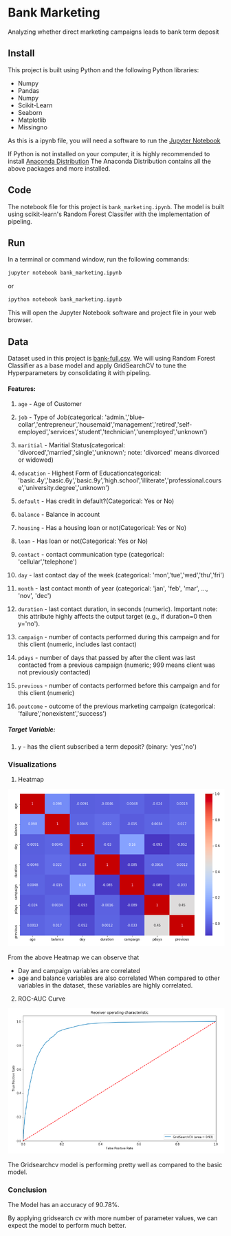 # Bank Marketing
Analyzing whether direct marketing campaigns leads to bank term deposit

## Install
This project is built using Python and the following Python libraries:
- Numpy
- Pandas
- Numpy
- Scikit-Learn
- Seaborn
- Matplotlib
- Missingno

As this is a ipynb file, you will need a software to run the [Jupyter Notebook](https://github.com/sriganeshlokesh/bank_marketing/blob/master/bank_marketing.ipynb)

If Python is not installed on your computer, it is highly recommended to install [Anaconda Distribution](https://www.anaconda.com/distribution/)
The Anaconda Distribution contains all the above packages and more installed.

## Code

The notebook file for this project is `bank_marketing.ipynb`. The model is built using scikit-learn's Random Forest Classifer with the implementation of pipeling.

## Run

In a terminal or command window, run the following commands:
```python
jupyter notebook bank_marketing.ipynb
```
or

```python
ipython notebook bank_marketing.ipynb
```
This will open the Jupyter Notebook software and project file in your web browser.

## Data

Dataset used in this project is [bank-full.csv](https://github.com/sriganeshlokesh/bank_marketing/blob/master/bank-full.csv).
We will using Random Forest Classifier as a base model and apply GridSearchCV to tune the Hyperparameters by consolidating it with pipeling.

#### Features:

1. `age` - Age of Customer

2. `job` - Type of Job(categorical: 'admin.','blue-collar','entrepreneur','housemaid','management','retired','self-employed','services','student','technician','unemployed','unknown')

3. `maritial` - Maritial Status(categorical: 'divorced','married','single','unknown'; note: 'divorced' means divorced or widowed)

4. `education` - Highest Form of Educationcategorical: 'basic.4y','basic.6y','basic.9y','high.school','illiterate','professional.course','university.degree','unknown')

5. `default` - Has credit in default?(Categorical: Yes or No)

6. `balance` - Balance in account

7. `housing` - Has a housing loan or not(Categorical: Yes or No)

8. `loan` - Has loan or not(Categorical: Yes or No)

9. `contact` - contact communication type (categorical: 'cellular','telephone')

10. `day` - last contact day of the week (categorical: 'mon','tue','wed','thu','fri')

11. `month` - last contact month of year (categorical: 'jan', 'feb', 'mar', ..., 'nov', 'dec')

12. `duration` - last contact duration, in seconds (numeric). Important note: this attribute highly affects the output target (e.g., if duration=0 then y='no'). 

13. `campaign` - number of contacts performed during this campaign and for this client (numeric, includes last contact)

14. `pdays` - number of days that passed by after the client was last contacted from a previous campaign (numeric; 999 means client was not previously contacted)

15. `previous` - number of contacts performed before this campaign and for this client (numeric)

16. `poutcome` - outcome of the previous marketing campaign (categorical: 'failure','nonexistent','success')

##### Target Variable:
1. `y` - has the client subscribed a term deposit? (binary: 'yes','no')

### Visualizations

1. Heatmap

![Heatmap](https://github.com/sriganeshlokesh/bank_marketing/blob/master/img/Heatmap(Bank).png)

From the above Heatmap we can observe that 
* Day and campaign variables are correlated
* age and balance variables are also correlated
When compared to other variables in the dataset, these variables are highly correlated.

2. ROC-AUC Curve

![roc_auc](https://github.com/sriganeshlokesh/bank_marketing/blob/master/img/ROC%20AUC%20Curve.png)

The Gridsearchcv model is performing pretty well as compared to the basic model. 

### Conclusion

The Model has an accuracy of 90.78%.

By applying gridsearch cv with more number of parameter values, we can expect the model to perform much better.


